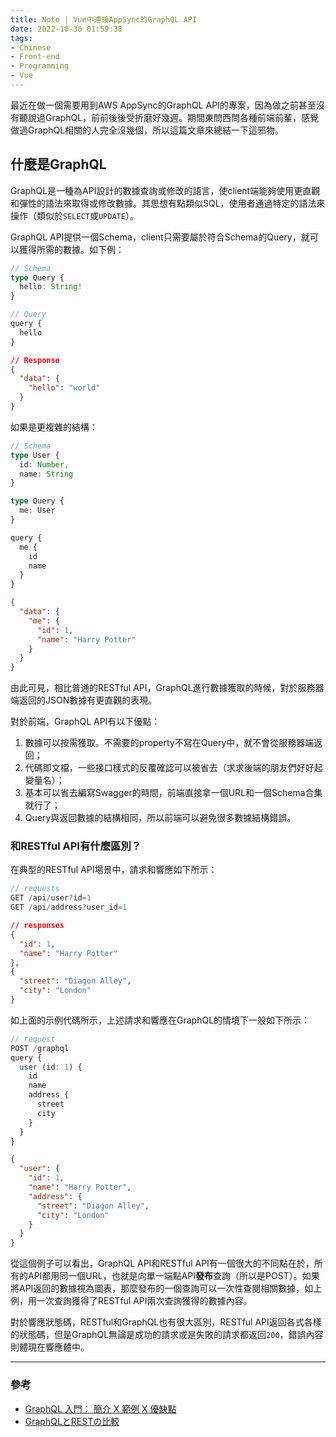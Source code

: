 ```yaml
---
title: Note | Vue中連接AppSync的GraphQL API
date: 2022-10-30 01:59:38
tags:
- Chinese
- Front-end
- Programming
- Vue
---
```


最近在做一個需要用到AWS AppSync的GraphQL API的專案，因為做之前甚至沒有聽說過GraphQL，前前後後受折磨好幾週。期間東問西問各種前端前輩，感覺做過GraphQL相關的人完全沒幾個，所以這篇文章來總結一下這邪物。

## 什麼是GraphQL

GraphQL是一種為API設計的數據查詢或修改的語言，使client端能夠使用更直觀和彈性的語法來取得或修改數據。其思想有點類似SQL，使用者通過特定的語法來操作（類似於`SELECT`或`UPDATE`）。

GraphQL API提供一個Schema，client只需要屬於符合Schema的Query，就可以獲得所需的數據。如下例：

```typescript
// Schema
type Query {
  hello: String!
}
```

```typescript
// Query
query {
  hello
}
```

```json
// Response
{
  "data": {
    "hello": "world"
  }
}
```

如果是更複雜的結構：

```typescript
// Schema
type User {
  id: Number,
  name: String
}

type Query {
  me: User
}
```

```typescript
query {
  me {
    id
    name
  }
}
```

```json
{
  "data": {
    "me": {
      "id": 1,
      "name": "Harry Potter"
    }
  }
}
```

由此可見，相比普通的RESTful API，GraphQL進行數據獲取的時候，對於服務器端返回的JSON數據有更直觀的表現。

對於前端，GraphQL API有以下優點：
1. 數據可以按需獲取。不需要的property不寫在Query中，就不會從服務器端返回；
2. 代碼即文檔，一些接口樣式的反覆確認可以被省去（求求後端的朋友們好好起變量名）；
3. 基本可以省去編寫Swagger的時間，前端直接拿一個URL和一個Schema合集就行了；
4. Query與返回數據的結構相同，所以前端可以避免很多數據結構錯誤。

### 和RESTful API有什麼區別？

在典型的RESTful API場景中，請求和響應如下所示：

```typescript
// requests
GET /api/user?id=1
GET /api/address?user_id=1
```

```json
// responses
{
  "id": 1,
  "name": "Harry Potter"
},
{
  "street": "Diagon Alley",
  "city": "London"
}
```

如上面的示例代碼所示，上述請求和響應在GraphQL的情境下一般如下所示：

```typescript
// request
POST /graphql
query {
  user (id: 1) {
    id
    name
    address {
      street
      city
    }
  }
}
```

```json
{
  "user": {
    "id": 1,
    "name": "Harry Potter",
    "address": {
      "street": "Diagon Alley",
      "city": "London"
    }
  }
}
```

從這個例子可以看出，GraphQL API和RESTful API有一個很大的不同點在於，所有的API都用同一個URL，也就是向單一端點API**發布**查詢（所以是POST）。如果將API返回的數據視為圖表，那麼發布的一個查詢可以一次性查閱相關數據，如上例，用一次查詢獲得了RESTful API兩次查詢獲得的數據內容。

對於響應狀態碼，RESTful和GraphQL也有很大區別，RESTful API返回各式各樣的狀態碼，但是GraphQL無論是成功的請求或是失敗的請求都返回`200`，錯誤內容則體現在響應體中。



---
### 參考

* [GraphQL 入門： 簡介 X 範例 X 優缺點](https://ithelp.ithome.com.tw/articles/10200678)
* [GraphQLとRESTの比較](https://hasura.io/learn/ja/graphql/intro-graphql/graphql-vs-rest/)